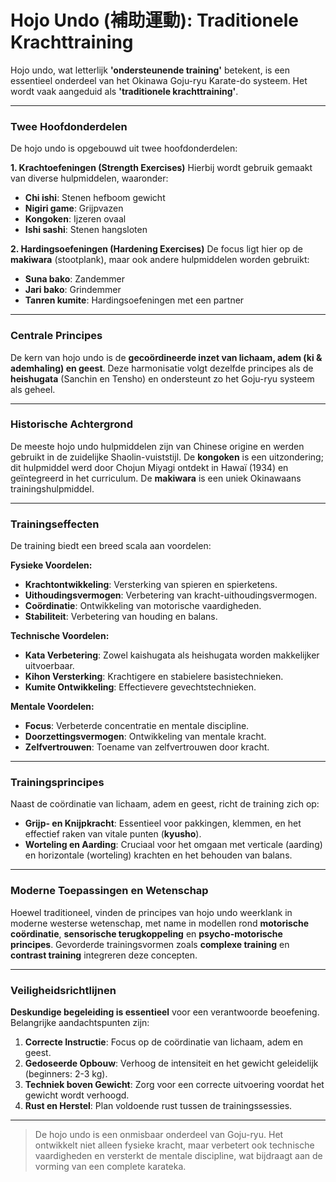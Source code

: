 # Hojo Undo (補助運動): Traditionele Krachttraining

Hojo undo, wat letterlijk **'ondersteunende training'** betekent, is een essentieel onderdeel van het Okinawa Goju-ryu Karate-do systeem. Het wordt vaak aangeduid als **'traditionele krachttraining'**.

---

### Twee Hoofdonderdelen

De hojo undo is opgebouwd uit twee hoofdonderdelen:

**1. Krachtoefeningen (Strength Exercises)**
Hierbij wordt gebruik gemaakt van diverse hulpmiddelen, waaronder:
- **Chi ishi**: Stenen hefboom gewicht
- **Nigiri game**: Grijpvazen
- **Kongoken**: Ijzeren ovaal
- **Ishi sashi**: Stenen hangsloten

**2. Hardingsoefeningen (Hardening Exercises)**
De focus ligt hier op de **makiwara** (stootplank), maar ook andere hulpmiddelen worden gebruikt:
- **Suna bako**: Zandemmer
- **Jari bako**: Grindemmer
- **Tanren kumite**: Hardingsoefeningen met een partner

---

### Centrale Principes

De kern van hojo undo is de **gecoördineerde inzet van lichaam, adem (ki & ademhaling) en geest**. Deze harmonisatie volgt dezelfde principes als de **heishugata** (Sanchin en Tensho) en ondersteunt zo het Goju-ryu systeem als geheel.

---

### Historische Achtergrond

De meeste hojo undo hulpmiddelen zijn van Chinese origine en werden gebruikt in de zuidelijke Shaolin-vuiststijl. De **kongoken** is een uitzondering; dit hulpmiddel werd door Chojun Miyagi ontdekt in Hawaï (1934) en geïntegreerd in het curriculum. De **makiwara** is een uniek Okinawaans trainingshulpmiddel.

---

### Trainingseffecten

De training biedt een breed scala aan voordelen:

**Fysieke Voordelen:**
- **Krachtontwikkeling**: Versterking van spieren en spierketens.
- **Uithoudingsvermogen**: Verbetering van kracht-uithoudingsvermogen.
- **Coördinatie**: Ontwikkeling van motorische vaardigheden.
- **Stabiliteit**: Verbetering van houding en balans.

**Technische Voordelen:**
- **Kata Verbetering**: Zowel kaishugata als heishugata worden makkelijker uitvoerbaar.
- **Kihon Versterking**: Krachtigere en stabielere basistechnieken.
- **Kumite Ontwikkeling**: Effectievere gevechtstechnieken.

**Mentale Voordelen:**
- **Focus**: Verbeterde concentratie en mentale discipline.
- **Doorzettingsvermogen**: Ontwikkeling van mentale kracht.
- **Zelfvertrouwen**: Toename van zelfvertrouwen door kracht.

---

### Trainingsprincipes

Naast de coördinatie van lichaam, adem en geest, richt de training zich op:

- **Grijp- en Knijpkracht**: Essentieel voor pakkingen, klemmen, en het effectief raken van vitale punten (**kyusho**).
- **Worteling en Aarding**: Cruciaal voor het omgaan met verticale (aarding) en horizontale (worteling) krachten en het behouden van balans.

---

### Moderne Toepassingen en Wetenschap

Hoewel traditioneel, vinden de principes van hojo undo weerklank in moderne westerse wetenschap, met name in modellen rond **motorische coördinatie**, **sensorische terugkoppeling** en **psycho-motorische principes**. Gevorderde trainingsvormen zoals **complexe training** en **contrast training** integreren deze concepten.

---

### Veiligheidsrichtlijnen

**Deskundige begeleiding is essentieel** voor een verantwoorde beoefening. Belangrijke aandachtspunten zijn:

1.  **Correcte Instructie**: Focus op de coördinatie van lichaam, adem en geest.
2.  **Gedoseerde Opbouw**: Verhoog de intensiteit en het gewicht geleidelijk (beginners: 2-3 kg).
3.  **Techniek boven Gewicht**: Zorg voor een correcte uitvoering voordat het gewicht wordt verhoogd.
4.  **Rust en Herstel**: Plan voldoende rust tussen de trainingssessies.

---

> De hojo undo is een onmisbaar onderdeel van Goju-ryu. Het ontwikkelt niet alleen fysieke kracht, maar verbetert ook technische vaardigheden en versterkt de mentale discipline, wat bijdraagt aan de vorming van een complete karateka. 